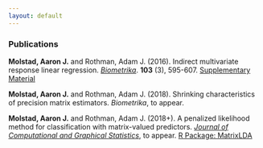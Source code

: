 ```yaml
---
layout: default
---
```

### Publications

**Molstad, Aaron J.** and Rothman, Adam J. (2016). Indirect multivariate response linear regression. [*Biometrika*](https://academic.oup.com/biomet/article-abstract/103/3/595/1744444/Indirect-multivariate-response-linear-regression?redirectedFrom=fulltext). **103** (3), 595-607. [Supplementary Material](pages/IMRLR_Supp.pdf) 

**Molstad, Aaron J.** and Rothman, Adam J. (2018). Shrinking characteristics of precision matrix estimators. *Biometrika*, to appear. 

**Molstad, Aaron J.**  and Rothman, Adam J. (2018+). A penalized likelihood method for classification with matrix-valued predictors. [*Journal of Computational and Graphical Statistics*](pages/MatrixLDA.pdf), to appear. [R Package: MatrixLDA](https://cran.r-project.org/web/packages/MatrixLDA/.)
